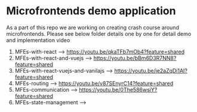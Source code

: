 # Microfrontends demo application
As a part of this repo we are working on creating crash course around microfrontends. Please see below folder details one by one for detail demo and implementation video 

1. MFEs-with-react --> https://youtu.be/qkaTFb7mOb4?feature=shared
2. MFEs-with-react-and-vuejs --> https://youtu.be/bBm6D3R7NN8?feature=shared
3. MFEs-with-react-vuejs-and-vanilajs --> https://youtu.be/je2aZqDi1AI?feature=shared
4. MFEs-routing --> https://youtu.be/v87SEnyrC14?feature=shared
5. MFEs-communication --> https://youtu.be/0The586wsiY?feature=shared
6. MFEs-state-management --> 